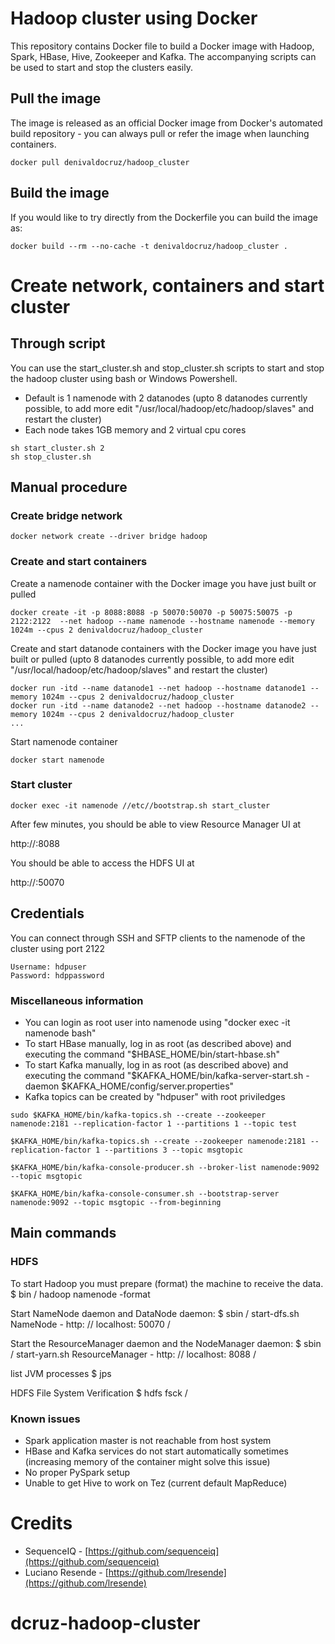 Hadoop cluster using Docker
==========
This repository contains Docker file to build a Docker image with Hadoop, Spark, HBase, Hive, Zookeeper and Kafka. The accompanying scripts can be used to start and stop the clusters easily.

## Pull the image

The image is released as an official Docker image from Docker's automated build repository - you can always pull or refer the image when launching containers.
```
docker pull denivaldocruz/hadoop_cluster
```

## Build the image

If you would like to try directly from the Dockerfile you can build the image as:
```
docker build --rm --no-cache -t denivaldocruz/hadoop_cluster .
```

# Create network, containers and start cluster

## Through script
You can use the start_cluster.sh and stop_cluster.sh scripts to start and stop the hadoop cluster using bash or Windows Powershell.
* Default is 1 namenode with 2 datanodes (upto 8 datanodes currently possible, to add more edit "/usr/local/hadoop/etc/hadoop/slaves" and restart the cluster)
* Each node takes 1GB memory and 2 virtual cpu cores
```
sh start_cluster.sh 2
sh stop_cluster.sh
```
## Manual procedure
### Create bridge network
```
docker network create --driver bridge hadoop
```
### Create and start containers
Create a namenode container with the Docker image you have just built or pulled
```
docker create -it -p 8088:8088 -p 50070:50070 -p 50075:50075 -p 2122:2122  --net hadoop --name namenode --hostname namenode --memory 1024m --cpus 2 denivaldocruz/hadoop_cluster
```
Create and start datanode containers with the Docker image you have just built or pulled (upto 8 datanodes currently possible, to add more edit "/usr/local/hadoop/etc/hadoop/slaves" and restart the cluster)
```
docker run -itd --name datanode1 --net hadoop --hostname datanode1 --memory 1024m --cpus 2 denivaldocruz/hadoop_cluster
docker run -itd --name datanode2 --net hadoop --hostname datanode2 --memory 1024m --cpus 2 denivaldocruz/hadoop_cluster
...
```
Start namenode container
```
docker start namenode
```
### Start cluster
```
docker exec -it namenode //etc//bootstrap.sh start_cluster
```

After few minutes, you should be able to view Resource Manager UI at

http://<host>:8088

You should be able to access the HDFS UI at

http://<host>:50070

## Credentials
You can connect through SSH and SFTP clients to the namenode of the cluster using port 2122
```
Username: hdpuser
Password: hdppassword
```

### Miscellaneous information
* You can login as root user into namenode using "docker exec -it namenode bash"
* To start HBase manually, log in as root (as described above) and executing the command "$HBASE_HOME/bin/start-hbase.sh"
* To start Kafka manually, log in as root (as described above) and executing the command "$KAFKA_HOME/bin/kafka-server-start.sh -daemon $KAFKA_HOME/config/server.properties"
* Kafka topics can be created by "hdpuser" with root priviledges
```
sudo $KAFKA_HOME/bin/kafka-topics.sh --create --zookeeper namenode:2181 --replication-factor 1 --partitions 1 --topic test

$KAFKA_HOME/bin/kafka-topics.sh --create --zookeeper namenode:2181 --replication-factor 1 --partitions 3 --topic msgtopic

$KAFKA_HOME/bin/kafka-console-producer.sh --broker-list namenode:9092 --topic msgtopic

$KAFKA_HOME/bin/kafka-console-consumer.sh --bootstrap-server namenode:9092 --topic msgtopic --from-beginning
```
## Main commands
### HDFS
To start Hadoop you must prepare (format) the machine to receive the data.
$ bin / hadoop namenode -format

Start NameNode daemon and DataNode daemon:
$ sbin / start-dfs.sh
NameNode - http: // localhost: 50070 /

Start the ResourceManager daemon and the NodeManager daemon:
$ sbin / start-yarn.sh
ResourceManager - http: // localhost: 8088 /

list JVM processes
$ jps

HDFS File System Verification
$ hdfs fsck /

### Known issues
* Spark application master is not reachable from host system
* HBase and Kafka services do not start automatically sometimes (increasing memory of the container might solve this issue)
* No proper PySpark setup
* Unable to get Hive to work on Tez (current default MapReduce)

# Credits
* SequenceIQ - [https://github.com/sequenceiq](https://github.com/sequenceiq)
* Luciano Resende - [https://github.com/lresende](https://github.com/lresende)
# dcruz-hadoop-cluster
